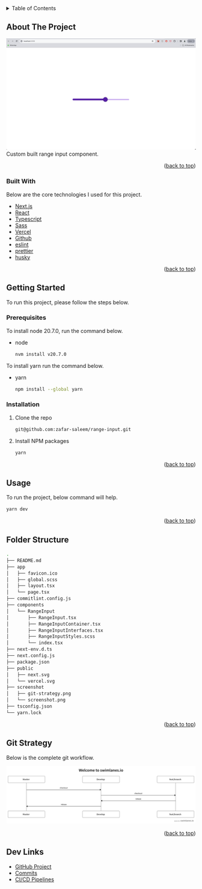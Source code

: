 <!-- TABLE OF CONTENTS -->
<details>
  <summary>Table of Contents</summary>
  <ol>
    <li>
      <a href="#about-the-project">About The Project</a>
      <ul>
        <li><a href="#built-with">Built With</a></li>
      </ul>
    </li>
    <li>
      <a href="#getting-started">Getting Started</a>
      <ul>
        <li><a href="#prerequisites">Prerequisites</a></li>
        <li><a href="#installation">Installation</a></li>
      </ul>
    </li>
    <li><a href="#usage">Usage</a></li>
    <li><a href="#folder-structure">Folder Structure</a></li>
    <li><a href="#git-strategy">Git Strategy</a></li>
    <li><a href="#dev-links">Dev Links</a></li>
  </ol>
</details>



<!-- ABOUT THE PROJECT -->
## About The Project

![Range Input](screenshots/screenshot.png)
Custom built range input component.

<p align="right">(<a href="#readme-top">back to top</a>)</p>



### Built With

Below are the core technologies I used for this project.

* [Next.js](https://nextjs.org/)
* [React](https://reactjs.org/)
* [Typescript](https://www.typescriptlang.org/)
* [Sass](https://sass-lang.com/)
* [Vercel](https://vercel.com/)
* [Github](https://github.com/)
* [eslint](https://eslint.org/)
* [prettier](https://prettier.io/)
* [husky](https://github.com/typicode/husky)


<p align="right">(<a href="#readme-top">back to top</a>)</p>

<!-- GETTING STARTED -->
## Getting Started

To run this project, please follow the steps below.

### Prerequisites

To install node 20.7.0, run the command below.

* node
  ```sh
  nvm install v20.7.0
  ```

To install yarn run the command below.
* yarn
  ```sh
  npm install --global yarn
  ```

### Installation

1. Clone the repo
   ```sh
   git@github.com:zafar-saleem/range-input.git
   ```
2. Install NPM packages
   ```sh
   yarn
   ```

<p align="right">(<a href="#readme-top">back to top</a>)</p>

<!-- USAGE EXAMPLES -->
## Usage

To run the project, below command will help.

  ```sh
  yarn dev
  ```

<p align="right">(<a href="#readme-top">back to top</a>)</p>



<!-- FOLDER STRUCTURE -->
## Folder Structure

  ```bash
  .
  ├── README.md
  ├── app
  │   ├── favicon.ico
  │   ├── global.scss
  │   ├── layout.tsx
  │   └── page.tsx
  ├── commitlint.config.js
  ├── components
  │   └── RangeInput
  │       ├── RangeInput.tsx
  │       ├── RangeInputContainer.tsx
  │       ├── RangeInputInterfaces.tsx
  │       ├── RangeInputStyles.scss
  │       └── index.tsx
  ├── next-env.d.ts
  ├── next.config.js
  ├── package.json
  ├── public
  │   ├── next.svg
  │   └── vercel.svg
  ├── screenshot
  │   ├── git-strategy.png
  │   └── screenshot.png
  ├── tsconfig.json
  └── yarn.lock
  ```

<p align="right">(<a href="#readme-top">back to top</a>)</p>

<!-- GIT STRATEGY -->
## Git Strategy

Below is the complete git workflow.

![Screenshot](screenshots/git-strategy.png)

<p align="right">(<a href="#readme-top">back to top</a>)</p>

<!-- DEV LINKS -->
## Dev Links

* [GitHub Project](https://github.com/zafar-saleem/range-input)
* [Commits](https://github.com/zafar-saleem/range-input/commits/main/)
* [CI/CD Pipelines](https://github.com/zafar-saleem/range-input/deployments)
